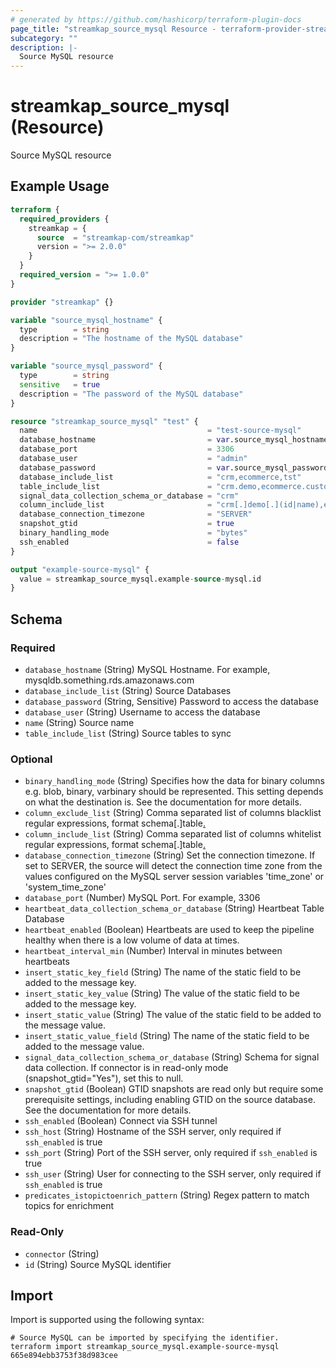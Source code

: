 ```yaml
---
# generated by https://github.com/hashicorp/terraform-plugin-docs
page_title: "streamkap_source_mysql Resource - terraform-provider-streamkap"
subcategory: ""
description: |-
  Source MySQL resource
---
```


# streamkap_source_mysql (Resource)

Source MySQL resource

## Example Usage

```terraform
terraform {
  required_providers {
    streamkap = {
      source  = "streamkap-com/streamkap"
      version = ">= 2.0.0"
    }
  }
  required_version = ">= 1.0.0"
}

provider "streamkap" {}

variable "source_mysql_hostname" {
  type        = string
  description = "The hostname of the MySQL database"
}

variable "source_mysql_password" {
  type        = string
  sensitive   = true
  description = "The password of the MySQL database"
}

resource "streamkap_source_mysql" "test" {
  name                                      = "test-source-mysql"
  database_hostname                         = var.source_mysql_hostname
  database_port                             = 3306
  database_user                             = "admin"
  database_password                         = var.source_mysql_password
  database_include_list                     = "crm,ecommerce,tst"
  table_include_list                        = "crm.demo,ecommerce.customers,tst.test_id_timestamp"
  signal_data_collection_schema_or_database = "crm"
  column_include_list                       = "crm[.]demo[.](id|name),ecommerce[.]customers[.](customer_id|email)"
  database_connection_timezone              = "SERVER"
  snapshot_gtid                             = true
  binary_handling_mode                      = "bytes"
  ssh_enabled                               = false
}

output "example-source-mysql" {
  value = streamkap_source_mysql.example-source-mysql.id
}
```

<!-- schema generated by tfplugindocs -->
## Schema

### Required

- `database_hostname` (String) MySQL Hostname. For example, mysqldb.something.rds.amazonaws.com
- `database_include_list` (String) Source Databases
- `database_password` (String, Sensitive) Password to access the database
- `database_user` (String) Username to access the database
- `name` (String) Source name
- `table_include_list` (String) Source tables to sync

### Optional

- `binary_handling_mode` (String) Specifies how the data for binary columns e.g. blob, binary, varbinary should be represented. This setting depends on what the destination is. See the documentation for more details.
- `column_exclude_list` (String) Comma separated list of columns blacklist regular expressions, format schema[.]table[.](column1|column2|etc)
- `column_include_list` (String) Comma separated list of columns whitelist regular expressions, format schema[.]table[.](column1|column2|etc)
- `database_connection_timezone` (String) Set the connection timezone. If set to SERVER, the source will detect the connection time zone from the values configured on the MySQL server session variables 'time_zone' or 'system_time_zone'
- `database_port` (Number) MySQL Port. For example, 3306
- `heartbeat_data_collection_schema_or_database` (String) Heartbeat Table Database
- `heartbeat_enabled` (Boolean) Heartbeats are used to keep the pipeline healthy when there is a low volume of data at times.
- `heartbeat_interval_min` (Number) Interval in minutes between heartbeats
- `insert_static_key_field` (String) The name of the static field to be added to the message key.
- `insert_static_key_value` (String) The value of the static field to be added to the message key.
- `insert_static_value` (String) The value of the static field to be added to the message value.
- `insert_static_value_field` (String) The name of the static field to be added to the message value.
- `signal_data_collection_schema_or_database` (String) Schema for signal data collection. If connector is in read-only mode (snapshot_gtid="Yes"), set this to null.
- `snapshot_gtid` (Boolean) GTID snapshots are read only but require some prerequisite settings, including enabling GTID on the source database. See the documentation for more details.
- `ssh_enabled` (Boolean) Connect via SSH tunnel
- `ssh_host` (String) Hostname of the SSH server, only required if `ssh_enabled` is true
- `ssh_port` (String) Port of the SSH server, only required if `ssh_enabled` is true
- `ssh_user` (String) User for connecting to the SSH server, only required if `ssh_enabled` is true
- `predicates_istopictoenrich_pattern` (String) Regex pattern to match topics for enrichment

### Read-Only

- `connector` (String)
- `id` (String) Source MySQL identifier

## Import

Import is supported using the following syntax:

```shell
# Source MySQL can be imported by specifying the identifier.
terraform import streamkap_source_mysql.example-source-mysql 665e894ebb3753f38d983cee
```
